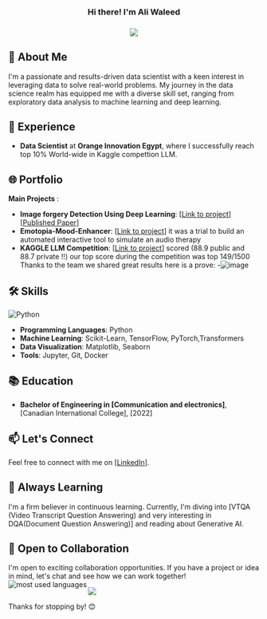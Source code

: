 <h3 align="center">
   Hi there!  I'm Ali Waleed
</h3>
<h3 align="center">   
</h3>
<!-- Typing SVG by DenverCoder1 - https://github.com/DenverCoder1/readme-typing-svg -->
<p align="center">
  <a href="https://github.com/DenverCoder1/readme-typing-svg"><img src="https://readme-typing-svg.herokuapp.com/?lines=DATA%20SCIENTIST%20AT%20OIE;TOP%2010%%20Kaggle%20LLM%20COMPETITION;GO%20CHECK%20NOW%20RDIFR%20IS%20NOW%20Published!!%20LINK%20BELOW;HAPPY%20LEARNING%20↖(^▽^)↗&font=Fira%20Code&center=true&width=440&height=45&color=f75c7e&vCenter=true&size=22"></a>
</p> 

 ## 🚀 About Me

I'm a passionate and results-driven data scientist with a keen interest in leveraging data to solve real-world problems. My journey in the data science realm has equipped me with a diverse skill set, ranging from exploratory data analysis to machine learning and deep learning.

## 💼 Experience

- **Data Scientist** at **Orange Innovation Egypt**, where I successfully reach top 10% World-wide in Kaggle compettion LLM.

## 🌐 Portfolio
**Main Projects** :

- **Image forgery Detection Using Deep Learning**: [[Link to project](https://www.kaggle.com/code/alimistro123/project-image-forgery)]  [[Published Paper](https://ieeexplore.ieee.org/document/10479638)]
- **Emotopia-Mood-Enhancer**: [[Link to project](https://github.com/alihagrassy/Emotopia-Mood-Enhancer)] it was a trial to build an automated interactive tool to simulate an audio therapy 
- **KAGGLE LLM Competition**: [[Link to project](https://www.kaggle.com/code/alimistro123/increase-stopwords)] scored (88.9 public and 88.7 private !!) our top score during the competition was top 149/1500 Thanks to the team we shared great results here is a prove:
-![image](https://github.com/alihagrassy/alihagrassy/assets/82417794/662e6cd0-b8ba-4072-9cf2-4faa3fc6f43e) 
 

## 🛠️ Skills
![Python](https://img.shields.io/badge/-Python-3776AB?style=flat&logo=python&logoColor=white)

- **Programming Languages**: Python
- **Machine Learning**: Scikit-Learn, TensorFlow, PyTorch,Transformers 
- **Data Visualization**: Matplotlib, Seaborn
- **Tools**: Jupyter, Git, Docker

## 📚 Education

- **Bachelor of Engineering in [Communication and electronics]**, [Canadian International College], [2022]

## 📫 Let's Connect

Feel free to connect with me on [[LinkedIn](https://www.linkedin.com/in/ali-w-el-hagrassy/)].

## 🌱 Always Learning

I'm a firm believer in continuous learning. Currently, I'm diving into [VTQA (Video Transcript Question Answering) and very interesting in DQA(Document Question Answering)] and reading about Generative AI.

## 🤝 Open to Collaboration

I'm open to exciting collaboration opportunities. If you have a project or idea in mind, let's chat and see how we can work together!
<img align="left" src="https://github-readme-stats.vercel.app/api/top-langs?username=alihagrassy&show_icons=true&locale=en&layout=compact&theme=radical" alt="most used languages" />
<br>


<a href="https://komarev.com/ghpvc/?username=alihagrassy&style=for-the-badge">
    <img src="https://komarev.com/ghpvc/?username=alihagrassy&style=for-the-badge">
</a>

Thanks for stopping by!  😊


